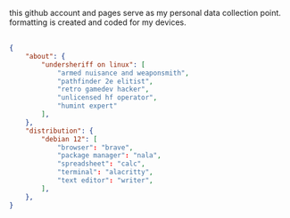 this github account and pages serve as my personal data collection point. formatting is created and coded for my devices.<br><br>
```json
{
    "about": {
        "undersheriff on linux": [
            "armed nuisance and weaponsmith",
            "pathfinder 2e elitist",
            "retro gamedev hacker",
            "unlicensed hf operator",
            "humint expert"
        ],
    },
    "distribution": {
        "debian 12": [
            "browser": "brave",
            "package manager": "nala",
            "spreadsheet": "calc",
            "terminal": "alacritty",
            "text editor": "writer",
        ],
    },
}

```
